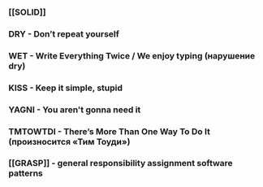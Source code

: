 ### [[SOLID]]
### DRY - Don’t repeat yourself
### WET - Write Everything Twice / We enjoy typing (нарушение dry)
### KISS - Keep it simple, stupid
### YAGNI - You aren't gonna need it
### TMTOWTDI - There’s More Than One Way To Do It (произносится «Тим Тоуди»)
### [[GRASP]] - general responsibility assignment software patterns
